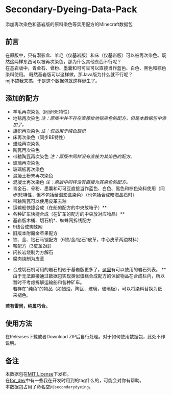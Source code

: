 # Secondary-Dyeing-Data-Pack

添加再次染色和基岩版的原料染色等实用配方的Minecraft数据包

## 前言

在原版中，只有潜影盒、羊毛（仅基岩版）和床（仅基岩版）可以被再次染色。既然这两样东西可以被再次染色，那为什么其他东西不行呢？  
在基岩版中，青金石、骨粉、墨囊和可可豆可以直接当作蓝色、白色、黑色和棕色染料使用。 既然基岩版可以这样做，那Java版为什么就不行呢？  
mj不搞我来搞，于是这个数据包就这样诞生了。

## 添加的配方

- 羊毛再次染色（同步BE特性）
- 地毯再次染色  *注：原版中并不存在直接给地毯染色的配方，但是本数据包中添加了。*
- 旗帜再次染色  *注：仅适用于纯色旗帜*
- 床再次染色（同步BE特性）  
- 蜡烛再次染色
- 陶瓦再次染色
- 带釉陶瓦再次染色  *注：原版中同样没有直接为其染色的配方。*
- 玻璃再次染色
- 玻璃板再次染色
- 混凝土粉末再次染色
- 混凝土再次染色  *注：原版中同样没有直接为其染色的配方。*
- 青金石、骨粉、墨囊和可可豆直接当作蓝色、白色、黑色和棕色染料使用（同步BE特性，但不包括给潜影盒染色）（也包括合成暗海晶石时）
- 带釉陶瓦可以使用皮革去釉
- 运输船快捷合成（在船的配方的中央放箱子）**
- 各种矿车快捷合成（在矿车的配方的中央放对应物品）**
- 基岩版木桶、切石机*、蜘蛛网拆线配方
- 9线合成蜘蛛网
- 旧版本附魔金苹果配方
- 铁、金、钻石马铠配方（6铁/金/钻石1皮革，中心皮革两边材料）
- 鞍配方（3皮革2线）
- 闪长岩烧制为方解石
- 腐肉烧制为皮革  

*  合成切石机可用的岩石相较于基岩版更多了。[这里](rocks_for_stonecutter.md)有可以使用的岩石列表。
** 由于无法直接通过数据包实现类似蛋糕合成配方的保留物品在合成栏内，所以暂时不考虑拆解运输船和各种矿车。  
若存在“纯色”的物品（如蜡烛，陶瓦，玻璃，玻璃板），可以将染料替换为纸来褪色。  

**若有雷同，纯属巧合。**

## 使用方法

在Releases下载或者Download ZIP后自行处理。对于如何使用数据包，此处不作说明。  

## 备注

本数据包在[MIT License](https://mit-license.org/)下发布。  
在[for_dev](for_dev)中有一些我在开发时用到的tag什么的，可能会对你有帮助。  
本数据包占用了命名空间`secondarydyeing`。
